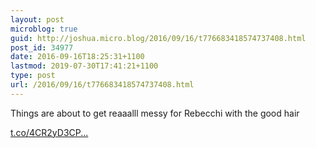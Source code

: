 ```yaml
---
layout: post
microblog: true
guid: http://joshua.micro.blog/2016/09/16/t776683418574737408.html
post_id: 34977
date: 2016-09-16T18:25:31+1100
lastmod: 2019-07-30T17:41:21+1100
type: post
url: /2016/09/16/t776683418574737408.html
---
```

Things are about to get reaaalll messy for Rebecchi with the good hair

[t.co/4CR2yD3CP...](https://t.co/4CR2yD3CP4)
